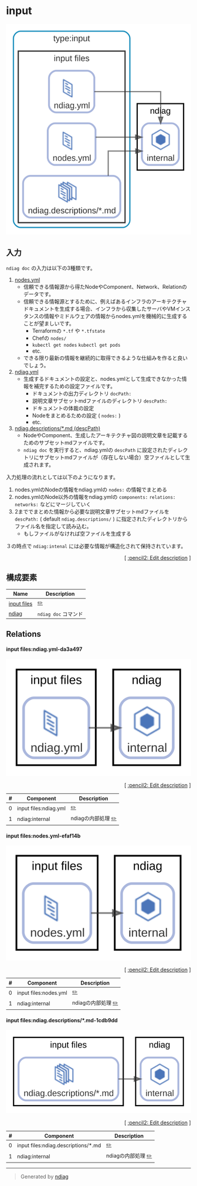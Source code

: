 # input

![view](view-input.svg)

## 入力

`ndiag doc` の入力は以下の3種類です。

1. [nodes.yml](/example/3-tier/input/nodes.yml)
    - 信頼できる情報源から得たNodeやComponent、Network、Relationのデータです。
    - 信頼できる情報源とするために、例えばあるインフラのアーキテクチャドキュメントを生成する場合、インフラから収集したサーバやVMインスタンスの情報やミドルウェアの情報からnodes.ymlを機械的に生成することが望ましいです。
        - Terraformの `*.tf` や `*.tfstate`
        - Chefの `nodes/`
        - `kubectl get nodes` `kubectl get pods`
        - etc.
    - できる限り最新の情報を継続的に取得できるような仕組みを作ると良いでしょう。
2. [ndiag.yml](/example/3-tier/input/ndiag.yml)
    - 生成するドキュメントの設定と、nodes.ymlとして生成できなかった情報を補完するための設定ファイルです。
        - ドキュメントの出力ディレクトリ `docPath:`
        - 説明文章サブセットmdファイルのディレクトリ `descPath:`
        - ドキュメントの体裁の設定
        - Nodeをまとめるための設定 ( `nodes:` )
        - etc.
3. [ndiag.descriptions/*.md (descPath)](/example/3-tier/input/ndiag.descriptions)
    - NodeやComponent、生成したアーキテクチャ図の説明文章を記載するためのサブセットmdファイルです。
    - `ndiag doc` を実行すると、ndiag.ymlの `descPath` に設定されたディレクトリにサブセットmdファイルが（存在しない場合）空ファイルとして生成されます。

入力処理の流れとしては以下のようになります。

1. nodes.ymlのNodeの情報をndiag.ymlの `nodes:` の情報でまとめる
2. nodes.ymlのNode以外の情報をndiag.ymlの `components:` `relations:` `networks:` などにマージしていく
3. 2まででまとめた情報から必要な説明文章サブセットmdファイルを `descPath:` ( default `ndiag.descriptions/` ) に指定されたディレクトリからファイル名を指定して読み込む。
    - もしファイルがなければ空ファイルを生成する

３の時点で `ndiag:intenal` には必要な情報が構造化されて保持されています。


<p align="right">
  [ <a href="../ndiag.descriptions.ja/_view-input.md">:pencil2: Edit description</a> ]
<p>

## 構成要素

| Name | Description |
| --- | --- |
| [input files](node-input_files.md) | <a href="../ndiag.descriptions.ja/_node-input_files.md">:pencil2:</a> |
| [ndiag](node-ndiag.md) | `ndiag doc` コマンド |

## Relations

#### input files:ndiag.yml-da3a497

![relation](relation-input_files_ndiag.yml-da3a497.svg)


<p align="right">
  [ <a href="../ndiag.descriptions.ja/_relation-input_files_ndiag.yml-da3a497.md">:pencil2: Edit description</a> ]
<p>

| # | Component | Description |
| --- | --- | --- |
| 0 | input files:ndiag.yml |  <a href="../ndiag.descriptions.ja/_component-input_files_ndiag.yml.md">:pencil2:</a> |
| 1 | ndiag:internal | ndiagの内部処理 <a href="../ndiag.descriptions.ja/_component-ndiag_internal.md">:pencil2:</a> |

#### input files:nodes.yml-efaf14b

![relation](relation-input_files_nodes.yml-efaf14b.svg)


<p align="right">
  [ <a href="../ndiag.descriptions.ja/_relation-input_files_nodes.yml-efaf14b.md">:pencil2: Edit description</a> ]
<p>

| # | Component | Description |
| --- | --- | --- |
| 0 | input files:nodes.yml |  <a href="../ndiag.descriptions.ja/_component-input_files_nodes.yml.md">:pencil2:</a> |
| 1 | ndiag:internal | ndiagの内部処理 <a href="../ndiag.descriptions.ja/_component-ndiag_internal.md">:pencil2:</a> |

#### input files:ndiag.descriptions/*.md-1cdb9dd

![relation](relation-input_files_ndiag.descriptions__.md-1cdb9dd.svg)


<p align="right">
  [ <a href="../ndiag.descriptions.ja/_relation-input_files_ndiag.descriptions__.md-1cdb9dd.md">:pencil2: Edit description</a> ]
<p>

| # | Component | Description |
| --- | --- | --- |
| 0 | input files:ndiag.descriptions/*.md |  <a href="../ndiag.descriptions.ja/_component-input_files_ndiag.descriptions__.md.md">:pencil2:</a> |
| 1 | ndiag:internal | ndiagの内部処理 <a href="../ndiag.descriptions.ja/_component-ndiag_internal.md">:pencil2:</a> |
---

> Generated by [ndiag](https://github.com/k1LoW/ndiag)
